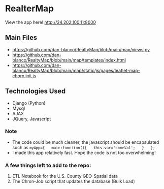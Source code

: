 # RealterMap

View the app here! http://34.202.100.11:8000

## Main Files
- https://github.com/dan-blanco/RealtyMap/blob/main/map/views.py
- https://github.com/dan-blanco/RealtyMap/blob/main/map/templates/index.html 
- https://github.com/dan-blanco/RealtyMap/blob/main/map/static/js/pages/leaflet-map-choro.init.js

## Technologies Used
- Django (Python)
- Mysql
- AJAX
- JQuery, Javascript

### Note
- The code could be much cleaner, the javascript should be encapsulated such as 
` myApp={  
    main:function(){  
        this.var='someVal';  
    }  
}; `
- I made this app relatively fast. Hope the code is not too overwhelming! 

### A few things left to add to the repo:

1. ETL Notebook for the U.S. County GEO-Spatial data
2. The Chron-Job script that updates the database (Bulk Load)

